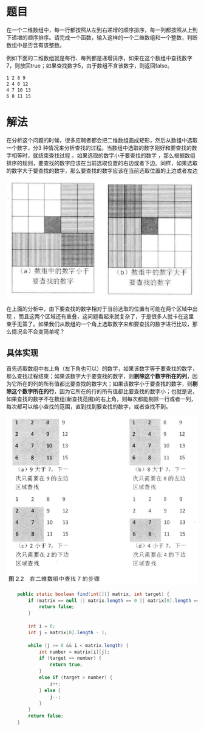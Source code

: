 # 题目

在一个二维数组中，每一行都按照从左到右递增的顺序排序，每一列都按照从上到下递增的顺序排序。请完成一个函数，输入这样的一个二维数组和一个整数，判断数组中是否含有该整数。

例如下面的二维数组就是每行、每列都是递增排序，如果在这个数组中查找数字7，则放回true；如果查找数字5，由于数组不含该数字，则返回false。

```
1 2 8 9
2 4 6 12
4 7 10 13
6 8 11 15
```

# 解法

在分析这个问题的时候，很多应聘者都会把二维数组画成矩形，然后从数组中选取一个数字，分3 种情况来分析查找的过程。当数组中选取的数字刚好和要查找的数字相等时，就结束查找过程 。如果选取的数字小于要查找的数字 ，那么根据数组排序的规则，要查找的数字应该在当前选取位置的右边或者下边。同样，如果选取的数字大于要查找的数字，那么要查找的数字应该在当前选取位置的上边或者左边

![image-20220224125829370](4.二维数组中的查找.assets/image-20220224125829370.png)

在上面的分析中，由下要查找的数字相对于当前选取的位置有可能在两个区域中出现 ，而且这两个区域还有重叠，这问题看起来就复杂了，于是很多人就卡在这里束手无策了。如果我们从数组的一个角上选取数字来和要查找的数字进行比较，那么情况会不会变简单呢？

## 具体实现

首先选取数组中右上角（左下角也可以）的数字，如果该数字等于要查找的数字，那么查找过程结束；如果该数字大于要查找的数字，则**剔除这个数字所在的列**，因为它所在的列的所有值都比要查找的数字大；如果该数字小于要查找的数字，则**剔除这个数字所在的行**，因为它所在的行的所有值都比要查找的数字小；也就是说，如果查找的数字不在数组(新查找范围)的右上角，则每次都能剔除一行或者一列，每次都可以缩小查找的范围，直到找到要查找的数字，或者查找不到。

<img src="4.二维数组中的查找.assets/image-20220224130207259.png" alt="image-20220224130207259"  />

```java
    public static boolean find(int[][] matrix, int target) {
        if (matrix == null || matrix.length == 0 || matrix[0].length == 0) {
            return false;
        }

        int i = 0;
        int j = matrix[0].length - 1;

        while (j >= 0 && i < matrix.length) {
            int number = matrix[i][j];
            if (target == number) {
                return true;
            }
            else if (target > number) {
                i++;
            } else {
                j--;
            }
        }
        return false;
    }
```

